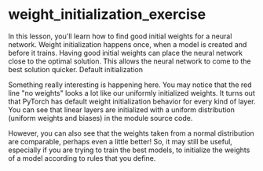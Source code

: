 # weight_initialization_exercise

In this lesson, you'll learn how to find good initial weights for a neural network. Weight initialization happens once, when a model is created and before it trains. Having good initial weights can place the neural network close to the optimal solution. This allows the neural network to come to the best solution quicker.
Default initialization

Something really interesting is happening here. You may notice that the red line "no weights" looks a lot like our uniformly initialized weights. It turns out that PyTorch has default weight initialization behavior for every kind of layer. You can see that linear layers are initialized with a uniform distribution (uniform weights and biases) in the module source code.

However, you can also see that the weights taken from a normal distribution are comparable, perhaps even a little better! So, it may still be useful, especially if you are trying to train the best models, to initialize the weights of a model according to rules that you define.
